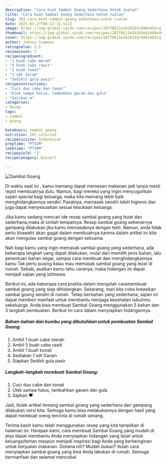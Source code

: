 ```yaml
---
description: "Cara buat Sambal Goang Sederhana Untuk Jualan"
title: "Cara buat Sambal Goang Sederhana Untuk Jualan"
slug: 362-cara-buat-sambal-goang-sederhana-untuk-jualan
date: 2021-03-27T08:12:13.512Z
image: https://img-global.cpcdn.com/recipes/287f0611e1b2916d/680x482cq70/sambal-goang-foto-resep-utama.jpg
thumbnail: https://img-global.cpcdn.com/recipes/287f0611e1b2916d/680x482cq70/sambal-goang-foto-resep-utama.jpg
cover: https://img-global.cpcdn.com/recipes/287f0611e1b2916d/680x482cq70/sambal-goang-foto-resep-utama.jpg
author: Johnny Simmons
ratingvalue: 3.5
reviewcount: 3
recipeingredient:
- "1 buah cabe merah"
- "5 buah cabe rawit"
- "1 buah tomat"
- "1 sdt Garam"
- "Sedikit gula pasir"
recipeinstructions:
- "Cuci duo cabe dan tomat"
- "Ulek sampe halus, tambahkan garam dan gula"
- "Sajikan ❤"
categories:
- Resep
tags:
- sambal
- goang

katakunci: sambal goang 
nutrition: 297 calories
recipecuisine: Indonesian
preptime: "PT32M"
cooktime: "PT39M"
recipeyield: "1"
recipecategory: Dessert

---
```



![Sambal Goang](https://img-global.cpcdn.com/recipes/287f0611e1b2916d/680x482cq70/sambal-goang-foto-resep-utama.jpg)

Di waktu  saat ini , kamu memang dapat memesan makanan jadi tanpa mesti repot membuatnya dulu. Namun, bagi mereka yang ingin menyuguhkan sajian special bagi keluarga, maka kita memang lebih baik menghidangkannya sendiri. Pasalnya, memasak sendiri lebih higienis dan juga dapat menyesuaikan sesuai kesukaan keluarga.

Jika kamu sedang mencari ide resep sambal goang yang lezat dan sederhana,maka di sinilah tempatnya. Resep sambal goang  sebenarnya gampang dilakukan jika kamu memasaknya dengan teliti. Namun, anda tidak perlu khawatir akan gagal dalam membuatnya 
karena dalam artikel ini kita akan mengulas sambal goang dengan seksama.  



Nah bagi kamu yang ingin memasak sambal goang yang sederhana, ada beberapa langkah yang dapat dilakukan, mulai dari memilih jenis bahan, lalu penentuan bahan segar, sampai cara membuat dan menghidangkannya. kamu Tak perlu pusing kalau mau memasak sambal goang yang lezat di rumah. Sebab, asalkan kamu  tahu caranya, maka hidangan ini dapat menjadi sajian yang istimewa.

Berikut ini, ada beberapa cara praktis  dalam mengolah caramembuat sambal goang yang siap dihidangkan. Sekarang, mari kita coba kreasikan sambal goang sendiri di rumah. Tetap berbahan yang sederhana, sajian ini dapat memberi manfaat untuk membantu menjaga kesehatan tubuhmu sekeluarga. Anda bisa membuat Sambal Goang menggunakan 5 bahan dan 3 langkah pembuatan. Berikut ini cara dalam menyiapkan hidangannya.

<!--inarticleads1-->

##### Bahan-bahan dan bumbu yang dibutuhkan untuk pembuatan Sambal Goang:

1. Ambil 1 buah cabe merah
1. Ambil 5 buah cabe rawit
1. Ambil 1 buah tomat
1. Sediakan 1 sdt Garam
1. Siapkan Sedikit gula pasir




<!--inarticleads2-->

##### Langkah-langkah membuat Sambal Goang:

1. Cuci duo cabe dan tomat
1. Ulek sampe halus, tambahkan garam dan gula
1. Sajikan ❤




Jadi, itulah artikel tentang  sambal goang  yang sederhana dan gampang dilakukan versi kita. Semoga kamu bisa melakukannya dengan hasil yang dapat membuat oreng tercinta di rumah senang. 

Terima kasih kamu telah menggunakan resep yang kita tampilkan di halaman ini. Harapan kami, cara membuat  Sambal Goang yang mudah di atas dapat membantu Anda menyiapkan hidangan yang lezat untuk keluarga/teman maupun menjadi inspirasi bagi Anda yang berkeinginan untuk berjualan makanan. Gimana nih? Mudah bukan? Itulah cara menyiapkan sambal goang yang bisa Anda lakukan di rumah. Semoga bermanfaat dan selamat mencoba!


